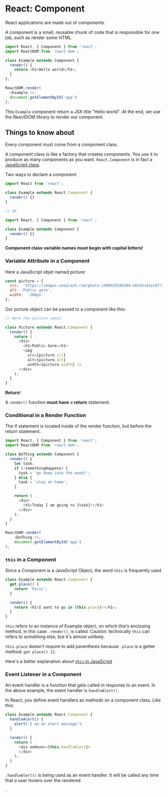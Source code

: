 # React: Component

React applications are made out of components.

A component is a small, reusable chunk of code that is responsible for one job,
such as render some HTML.

~~~js
import React, { Component } from 'react';
import ReactDOM from 'react-dom';

class Example extends Component {
  render() {
    return <h1>Hello world</h1>;
  }
};

ReactDOM.render(
  <Example />,
  document.getElementById('app')
);
~~~

This `Example` component return a JSX title "Hello world".
At the end, we use the ReactDOM library to render our component.

## Things to know about

Every component must come from a component class.

A component class is like a factory that creates components.
You use it to produce as many components as you want.
`React.Component` is in fact a [JavaScript class](https://developer.mozilla.org/en-US/docs/Web/JavaScript/Reference/Classes).

Two ways to declare a component:

~~~js
import React from 'react';

class Example extends React.Component {
  render() {}
}

// OR

import React, { Component } from 'react';

class Example extends Component {
  render() {}
}
~~~

**Component class variable names must begin with capital letters!**

### Variable Attribute in a Component

Here a JavaScript objet named picture:

~~~js
const picture = {
  src:  'https://images.unsplash.com/photo-1486915585284-e6cb5cd1ec87?ixlib=rb-1.2.1&ixid=eyJhcHBfaWQiOjEyMDd9&auto=format&fit=crop&w=3150&q=80',
  alt: 'Public gare',
  width:  '200px'
};
~~~

Our picture object can be passed to a component like this:

~~~js
// Here the picture const

class Picture extends React.Component {
  render() {
    return (
      <div>
        <h1>Public Gare</h1>
        <img 
          src={picture.src}
          alt={picture.alt}
          width={picture.width} />
      </div>
    );
  }
}
~~~

**Return**!

A `render()` function **must have** a **return** statement.

### Conditional in a Render Function

The if statement is located inside of the render function, but before the return statement.

~~~js
import React, { Component } from 'react';
import ReactDOM from 'react-dom';

class DoThing extends Component {
  render() {
    let task;
    if (!somethingHappens) {
      task = 'go deep into the wood!';
    } else {
      task = 'stay at home';
    }

    return (
      <div>
        <h1>Today I am going to {task}!</h1>
      </div>
    );
  }
}

ReactDOM.render(
	<DoThing />,
	document.getElementById('app')
);
~~~

### `this` in a Component

Since a Component is a JavaScript Object, the word `this` is frequently used

~~~js
class Example extends React.Component {
  get place() {
    return 'Paris';
  }

  render() {
    return <h1>I want to go in {this.place}!</h1>;
  }
}
~~~

`this` refers to an instance of Example object, on which this‘s enclosing method, in this case `.render()`, is called.
Caution: technically `this` can refers to something else, but it's almost unlikely.

`this.place` doesn't require to add parenthesis because `.place` is a getter method: `get place() {}`.

Here's a better explanation about [`this` in JavaScript](https://dmitripavlutin.com/gentle-explanation-of-this-in-javascript/)

### Event Listener in a Component

An event handler is a function that gets called in response to an event.
In the above example, the event handler is `handleAlert()`.

In React, you define event handlers as methods on a component class. Like this:

~~~js
class Example extends React.Component {
  handleAlert() {
    alert('I am an alert message');
  }

  render() {
    return (
      <div onHover={this.handleAlert}>
      </div>
    );
  }
}
~~~

`.handleAlert()` is being used as an event handler.
It will be called any time that a user hovers over the rendered <div></div>.


